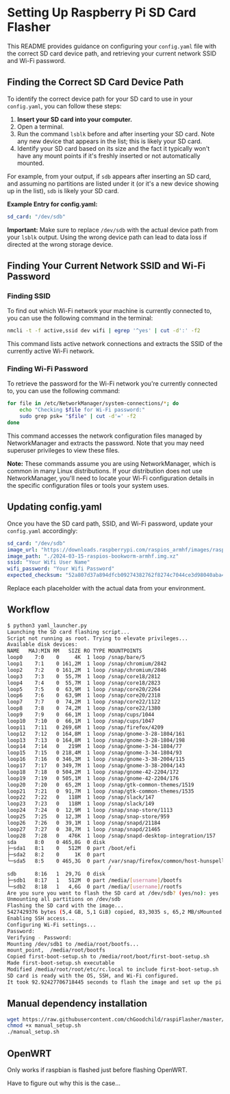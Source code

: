 # Setting Up Raspberry Pi SD Card Flasher

This README provides guidance on configuring your `config.yaml` file with the correct SD card device path, and retrieving your current network SSID and Wi-Fi password.

## Finding the Correct SD Card Device Path

To identify the correct device path for your SD card to use in your `config.yaml`, you can follow these steps:

1. **Insert your SD card into your computer.**
2. Open a terminal.
3. Run the command `lsblk` before and after inserting your SD card. Note any new device that appears in the list; this is likely your SD card.
4. Identify your SD card based on its size and the fact it typically won't have any mount points if it's freshly inserted or not automatically mounted.

For example, from your output, if `sdb` appears after inserting an SD card, and assuming no partitions are listed under it (or it's a new device showing up in the list), `sdb` is likely your SD card.

**Example Entry for config.yaml:**

```yaml
sd_card: "/dev/sdb"
```

**Important:** Make sure to replace `/dev/sdb` with the actual device path from your `lsblk` output. Using the wrong device path can lead to data loss if directed at the wrong storage device.

## Finding Your Current Network SSID and Wi-Fi Password

### Finding SSID

To find out which Wi-Fi network your machine is currently connected to, you can use the following command in the terminal:

```bash
nmcli -t -f active,ssid dev wifi | egrep '^yes' | cut -d':' -f2
```

This command lists active network connections and extracts the SSID of the currently active Wi-Fi network.

### Finding Wi-Fi Password

To retrieve the password for the Wi-Fi network you're currently connected to, you can use the following command:

```bash
for file in /etc/NetworkManager/system-connections/*; do
    echo "Checking $file for Wi-Fi password:"
    sudo grep psk= "$file" | cut -d'=' -f2
done
```

This command accesses the network configuration files managed by NetworkManager and extracts the password. Note that you may need superuser privileges to view these files.

**Note:** These commands assume you are using NetworkManager, which is common in many Linux distributions. If your distribution does not use NetworkManager, you'll need to locate your Wi-Fi configuration details in the specific configuration files or tools your system uses.

## Updating config.yaml

Once you have the SD card path, SSID, and Wi-Fi password, update your `config.yaml` accordingly:

```yaml
sd_card: "/dev/sdb"
image_url: "https://downloads.raspberrypi.com/raspios_armhf/images/raspios_armhf-2024-03-15/2024-03-15-raspios-bookworm-armhf.img.xz"
image_path: "./2024-03-15-raspios-bookworm-armhf.img.xz"
ssid: "Your Wifi User Name"
wifi_password: "Your Wifi Password"
expected_checksum: "52a807d37a894dfcb09274382762f8274c7044ce3d98040aba474e0af93b85ab"
```

Replace each placeholder with the actual data from your environment.

## Workflow

```bash
$ python3 yaml_launcher.py 
Launching the SD card flashing script...
Script not running as root. Trying to elevate privileges...
Available disk devices:
NAME   MAJ:MIN RM   SIZE RO TYPE MOUNTPOINTS
loop0    7:0    0     4K  1 loop /snap/bare/5
loop1    7:1    0 161,2M  1 loop /snap/chromium/2842
loop2    7:2    0 161,2M  1 loop /snap/chromium/2846
loop3    7:3    0  55,7M  1 loop /snap/core18/2812
loop4    7:4    0  55,7M  1 loop /snap/core18/2823
loop5    7:5    0  63,9M  1 loop /snap/core20/2264
loop6    7:6    0  63,9M  1 loop /snap/core20/2318
loop7    7:7    0  74,2M  1 loop /snap/core22/1122
loop8    7:8    0  74,2M  1 loop /snap/core22/1380
loop9    7:9    0  66,1M  1 loop /snap/cups/1044
loop10   7:10   0  66,1M  1 loop /snap/cups/1047
loop11   7:11   0 269,6M  1 loop /snap/firefox/4209
loop12   7:12   0 164,8M  1 loop /snap/gnome-3-28-1804/161
loop13   7:13   0 164,8M  1 loop /snap/gnome-3-28-1804/198
loop14   7:14   0   219M  1 loop /snap/gnome-3-34-1804/77
loop15   7:15   0 218,4M  1 loop /snap/gnome-3-34-1804/93
loop16   7:16   0 346,3M  1 loop /snap/gnome-3-38-2004/115
loop17   7:17   0 349,7M  1 loop /snap/gnome-3-38-2004/143
loop18   7:18   0 504,2M  1 loop /snap/gnome-42-2204/172
loop19   7:19   0 505,1M  1 loop /snap/gnome-42-2204/176
loop20   7:20   0  65,2M  1 loop /snap/gtk-common-themes/1519
loop21   7:21   0  91,7M  1 loop /snap/gtk-common-themes/1535
loop22   7:22   0   118M  1 loop /snap/slack/147
loop23   7:23   0   118M  1 loop /snap/slack/149
loop24   7:24   0  12,9M  1 loop /snap/snap-store/1113
loop25   7:25   0  12,3M  1 loop /snap/snap-store/959
loop26   7:26   0  39,1M  1 loop /snap/snapd/21184
loop27   7:27   0  38,7M  1 loop /snap/snapd/21465
loop28   7:28   0   476K  1 loop /snap/snapd-desktop-integration/157
sda      8:0    0 465,8G  0 disk 
├─sda1   8:1    0   512M  0 part /boot/efi
├─sda2   8:2    0     1K  0 part 
└─sda5   8:5    0 465,3G  0 part /var/snap/firefox/common/host-hunspell
                                 /
sdb      8:16   1  29,7G  0 disk 
├─sdb1   8:17   1   512M  0 part /media/[username]/bootfs
└─sdb2   8:18   1   4,6G  0 part /media/[username]/rootfs
Are you sure you want to flash the SD card at /dev/sdb? (yes/no): yes
Unmounting all partitions on /dev/sdb
Flashing the SD card with the image...
5427429376 bytes (5,4 GB, 5,1 GiB) copied, 83,3035 s, 65,2 MB/sMounted boot partition on /media/root/boot and root partition on /media/root/root
Enabling SSH access...
Configuring Wi-Fi settings...
Password: 
Verifying - Password: 
Mounting /dev/sdb1 to /media/root/bootfs...
mount_point,  /media/root/bootfs
Copied first-boot-setup.sh to /media/root/boot/first-boot-setup.sh
Made first-boot-setup.sh executable
Modified /media/root/root/etc/rc.local to include first-boot-setup.sh
SD card is ready with the OS, SSH, and Wi-Fi configured.
It took 92.92427706718445 seconds to flash the image and set up the pi
```


## Manual dependency installation

```bash
wget https://raw.githubusercontent.com/chGoodchild/raspiFlasher/master/manual_setup.sh
chmod +x manual_setup.sh
./manual_setup.sh
```

## OpenWRT

Only works if raspbian is flashed just before flashing OpenWRT.

Have to figure out why this is the case...